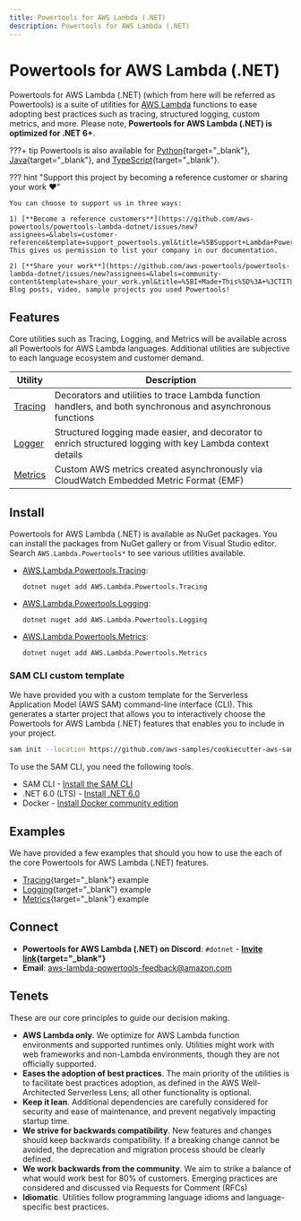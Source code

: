 ```yaml
---
title: Powertools for AWS Lambda (.NET)
description: Powertools for AWS Lambda (.NET)
---
```


<!-- markdownlint-disable MD043 MD013 -->

# Powertools for AWS Lambda (.NET)

Powertools for AWS Lambda (.NET) (which from here will be referred as Powertools) is a suite of utilities for [AWS Lambda](https://aws.amazon.com/lambda/) functions to ease adopting best practices such as tracing, structured logging, custom metrics, and more. Please note, **Powertools for AWS Lambda (.NET) is optimized for .NET 6+**.

???+ tip
    Powertools is also available for [Python](https://docs.powertools.aws.dev/lambda-python/){target="_blank"}, [Java](https://docs.powertools.aws.dev/lambda-java/){target="_blank"}, and [TypeScript](https://docs.powertools.aws.dev/lambda-typescript/latest/){target="_blank"}.

??? hint "Support this project by becoming a reference customer or sharing your work :heart:"

    You can choose to support us in three ways:

    1) [**Become a reference customers**](https://github.com/aws-powertools/powertools-lambda-dotnet/issues/new?assignees=&labels=customer-reference&template=support_powertools.yml&title=%5BSupport+Lambda+Powertools%5D%3A+%3Cyour+organization+name%3E). This gives us permission to list your company in our documentation.

    2) [**Share your work**](https://github.com/aws-powertools/powertools-lambda-dotnet/issues/new?assignees=&labels=community-content&template=share_your_work.yml&title=%5BI+Made+This%5D%3A+%3CTITLE%3E). Blog posts, video, sample projects you used Powertools!

## Features

Core utilities such as Tracing, Logging, and Metrics will be available across all Powertools for AWS Lambda languages. Additional utilities are subjective to each language ecosystem and customer demand.

| Utility | Description
| ------------------------------------------------- | ---------------------------------------------------------------------------------
[Tracing](./core/tracing.md) | Decorators and utilities to trace Lambda function handlers, and both synchronous and asynchronous functions
[Logger](./core/logging.md) | Structured logging made easier, and decorator to enrich structured logging with key Lambda context details
[Metrics](./core/metrics.md) | Custom AWS metrics created asynchronously via CloudWatch Embedded Metric Format (EMF)

## Install

Powertools for AWS Lambda (.NET) is available as NuGet packages. You can install the packages from NuGet gallery or from Visual Studio editor. Search `AWS.Lambda.Powertools*` to see various utilities available.

* [AWS.Lambda.Powertools.Tracing](https://www.nuget.org/packages?q=AWS.Lambda.Powertools.Tracing):

    `dotnet nuget add AWS.Lambda.Powertools.Tracing`

* [AWS.Lambda.Powertools.Logging](https://www.nuget.org/packages?q=AWS.Lambda.Powertools.Logging):

    `dotnet nuget add AWS.Lambda.Powertools.Logging`

* [AWS.Lambda.Powertools.Metrics](https://www.nuget.org/packages?q=AWS.Lambda.Powertools.Metrics):

    `dotnet nuget add AWS.Lambda.Powertools.Metrics`

### SAM CLI custom template

We have provided you with a custom template for the Serverless Application Model (AWS SAM) command-line interface (CLI). This generates a starter project that allows you to interactively choose the Powertools for AWS Lambda (.NET) features that enables you to include in your project.

```bash
sam init --location https://github.com/aws-samples/cookiecutter-aws-sam-dotnet
```

To use the SAM CLI, you need the following tools.

* SAM CLI - [Install the SAM CLI](https://docs.aws.amazon.com/serverless-application-model/latest/developerguide/serverless-sam-cli-install.html)
* .NET 6.0 (LTS)  - [Install .NET 6.0](https://www.microsoft.com/net/download)
* Docker - [Install Docker community edition](https://hub.docker.com/search/?type=edition&offering=community)

## Examples

We have provided a few examples that should you how to use the each of the core Powertools for AWS Lambda (.NET) features.

* [Tracing](https://github.com/aws-powertools/powertools-lambda-dotnet/tree/main/examples/Tracing){target="_blank"} example
* [Logging](https://github.com/aws-powertools/powertools-lambda-dotnet/tree/main/examples/Logging/){target="_blank"} example
* [Metrics](https://github.com/aws-powertools/powertools-lambda-dotnet/tree/main/examples/Metrics/){target="_blank"} example

## Connect

* **Powertools for AWS Lambda (.NET) on Discord**: `#dotnet` - **[Invite link](https://discord.gg/B8zZKbbyET){target="_blank"}**
* **Email**: aws-lambda-powertools-feedback@amazon.com

## Tenets

These are our core principles to guide our decision making.

* **AWS Lambda only**. We optimize for AWS Lambda function environments and supported runtimes only. Utilities might work with web frameworks and non-Lambda environments, though they are not officially supported.
* **Eases the adoption of best practices**. The main priority of the utilities is to facilitate best practices adoption, as defined in the AWS Well-Architected Serverless Lens; all other functionality is optional.
* **Keep it lean**. Additional dependencies are carefully considered for security and ease of maintenance, and prevent negatively impacting startup time.
* **We strive for backwards compatibility**. New features and changes should keep backwards compatibility. If a breaking change cannot be avoided, the deprecation and migration process should be clearly defined.
* **We work backwards from the community**. We aim to strike a balance of what would work best for 80% of customers. Emerging practices are considered and discussed via Requests for Comment (RFCs)
* **Idiomatic**. Utilities follow programming language idioms and language-specific best practices.